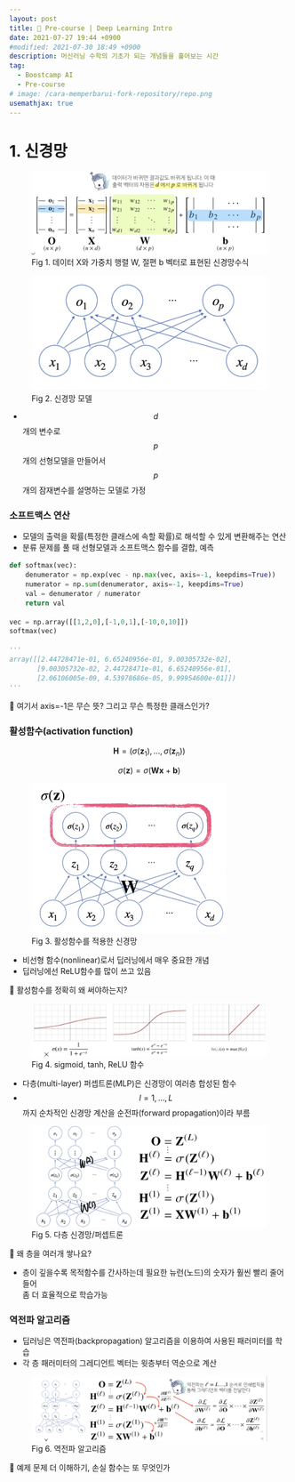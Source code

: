 ```yaml
---
layout: post
title: 🌱 Pre-course | Deep Learning Intro
date: 2021-07-27 19:44 +0900
#modified: 2021-07-30 18:49 +0900
description: 머신러닝 수학의 기초가 되는 개념들을 훑어보는 시간
tag:
  - Boostcamp AI
  - Pre-course
# image: /cara-memperbarui-fork-repository/repo.png
usemathjax: true
---
```


# 1. 신경망

<figure>
<img src="/assets/img/IMG_1187.jpg" alt="신경망수식">
<figcaption>Fig 1. 데이터 X와 가중치 행렬 W, 절편 b 벡터로 표현된 신경망수식</figcaption>
</figure>

<figure>
<img src="/assets/img/IMG_1188.jpg" alt="신경망모델" width="450">
<figcaption>Fig 2. 신경망 모델</figcaption>
</figure>

* $$d$$개의 변수로 $$p$$개의 선형모델을 만들어서 $$p$$개의 잠재변수를 설명하는 모델로 가정

### 소프트맥스 연산
* 모델의 출력을 확률(특정한 클래스에 속할 확률)로 해석할 수 있게 변환해주는 연산
* 분류 문제를 풀 때 선형모델과 소프트맥스 함수를 결합, 예측

```py
def softmax(vec):
    denumerator = np.exp(vec - np.max(vec, axis=-1, keepdims=True))
    numerator = np.sum(denumerator, axis=-1, keepdims=True)
    val = denumerator / numerator
    return val

vec = np.array([[1,2,0],[-1,0,1],[-10,0,10]])
softmax(vec)

'''
array([[2.44728471e-01, 6.65240956e-01, 9.00305732e-02],
       [9.00305732e-02, 2.44728471e-01, 6.65240956e-01],
       [2.06106005e-09, 4.53978686e-05, 9.99954600e-01]])
'''
```

🤔 여기서 axis=-1은 무슨 뜻? 그리고 무슨 특정한 클래스인가?

### 활성함수(activation function)

$$\textbf{H}=(\sigma(\textbf{z}_{1}),\dots,\sigma(\textbf{z}_{n}))$$

$$\sigma(\textbf{z})=\sigma(\textbf{Wx}+\textbf{b})$$

<figure>
<img src="/assets/img/IMG_1190.jpg" alt="신경망" width="350">
<figcaption>Fig 3. 활성함수를 적용한 신경망</figcaption>
</figure>

* 비선형 함수(nonlinear)로서 딥러닝에서 매우 중요한 개념
* 딥러닝에선 ReLU함수를 많이 쓰고 있음

🤔 활성함수를 정확히 왜 써야하는지?

<figure>
<img src="/assets/img/IMG_1189.jpg" alt="활성함수 종류">
<figcaption>Fig 4. sigmoid, tanh, ReLU 함수</figcaption>
</figure>

* 다층(multi-layer) 퍼셉트론(MLP)은 신경망이 여러층 합성된 함수
* $$l = 1,\dots,L$$까지 순차적인 신경망 계산을 순전파(forward propagation)이라 부름

<figure>
<img src="/assets/img/IMG_1193.jpg" alt="다층 퍼셉트론">
<figcaption>Fig 5. 다층 신경망/퍼셉트론</figcaption>
</figure>

🎈 왜 층을 여러개 쌓나요?
* 층이 깊을수록 목적함수를 간사하는데 필요한 뉴런(노드)의 숫자가 훨씬 빨리 줄어들어 <br>좀 더 효율적으로 학습가능

### 역전파 알고리즘

* 딥러닝은 역전파(backpropagation) 알고리즘을 이용하여 사용된 패러미터를 학습
* 각 층 패러미터의 그레디언트 벡터는 윗층부터 역순으로 계산

<figure>
<img src="/assets/img/IMG_1195.jpg" alt="역전파 알고리즘">
<figcaption>Fig 6. 역전파 알고리즘</figcaption>
</figure>

🤔 예제 문제 더 이해하기, 손실 함수는 또 무엇인가

